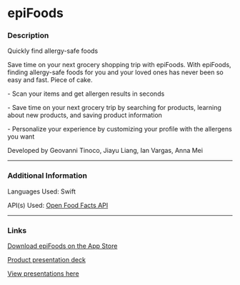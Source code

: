 <h1>epiFoods</h1>

<h3>Description</h3>

<p> Quickly find allergy-safe foods </p>

<p>Save time on your next grocery shopping trip with epiFoods. With epiFoods, finding allergy-safe foods for you and your loved ones has never been so easy and fast. Piece of cake.</p>

<p>- Scan your items and get allergen results in seconds </p>

<p>- Save time on your next grocery trip by searching for products, learning about new products, and saving product information </p>

<p>- Personalize your experience by customizing your profile with the allergens you want </p>

<p>Developed by Geovanni Tinoco, Jiayu Liang, Ian Vargas, Anna Mei</p>

<hr>

<h3>Additional Information</h3>

<p> Languages Used: Swift </p>

<p> API(s) Used: <a href="https://openfoodfacts.github.io/api-documentation/">Open Food Facts API</a> </p>

<hr>

<h3>Links</h3>

<a href="https://apps.apple.com/us/app/epifoods/id1658194725?ign-itscg=30200&ign-itsct=apps_box_badge">Download epiFoods on the App Store</a>

<a href="https://www.eccchicago.org/uploads/1/1/8/4/118490758/epifoods-productlaunch2022.pdf">Product presentation deck</a>

<a href="https://www.eccchicago.org/2022-app-accelerator.html#epifoods">View presentations here</a>
